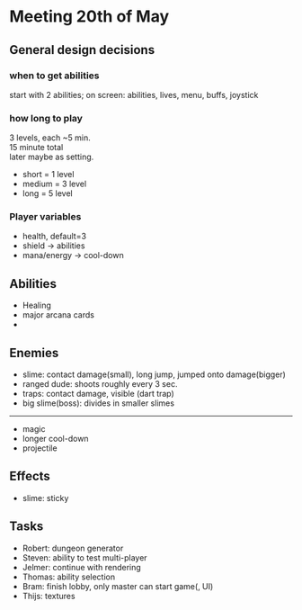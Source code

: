 # Meeting 20th of May

## General design decisions
### when to get abilities
start with 2 abilities;
on screen: abilities, lives, menu, buffs, joystick
<!-- start with 4 abilities, 2 sets of 2; cool-down on switch -->


### how long to play  
3 levels, each ~5 min.  
15 minute total  
later maybe as setting.  

- short = 1 level
- medium = 3 level
- long = 5 level

### Player variables
- health, default=3
- shield -> abilities
- mana/energy -> cool-down

## Abilities
- Healing
- major arcana cards
- 

## Enemies
- slime: contact damage(small), long jump, jumped onto damage(bigger)
- ranged dude: shoots roughly every 3 sec.
- traps: contact damage, visible (dart trap)
- big slime(boss): divides in smaller slimes
-----------------------------------------
- magic
- longer cool-down
- projectile

## Effects
- slime: sticky

## Tasks
- Robert: dungeon generator
- Steven: ability to test multi-player
- Jelmer: continue with rendering
- Thomas: ability selection
- Bram: finish lobby, only master can start game(, UI)
- Thijs: textures